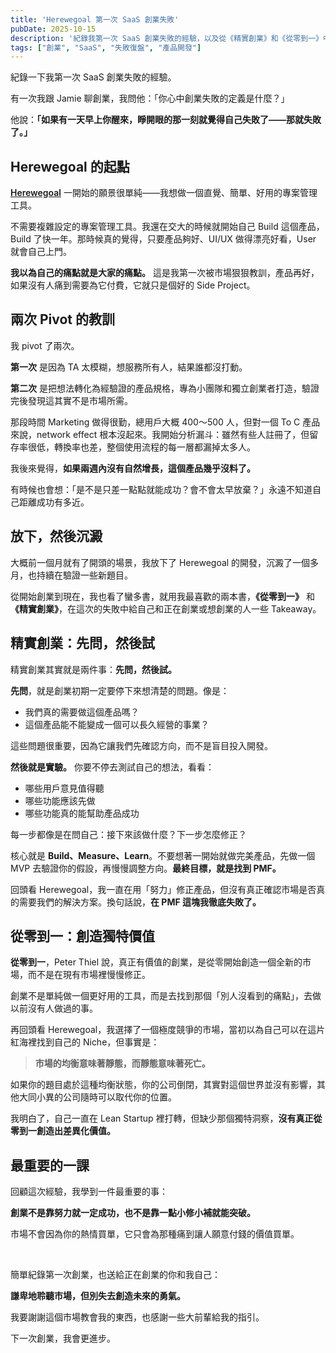 ```yaml
---
title: 'Herewegoal 第一次 SaaS 創業失敗'
pubDate: 2025-10-15
description: '紀錄我第一次 SaaS 創業失敗的經驗，以及從《精實創業》和《從零到一》中學到的寶貴教訓'
tags: ["創業", "SaaS", "失敗復盤", "產品開發"]
---
```


紀錄一下我第一次 SaaS 創業失敗的經驗。

有一次我跟 Jamie 聊創業，我問他：「你心中創業失敗的定義是什麼？」

他說：**「如果有一天早上你醒來，睜開眼的那一刻就覺得自己失敗了——那就失敗了。」**

## Herewegoal 的起點

<span style="color: #58A6FF; font-weight: 600;">[Herewegoal](https://herewegoal.com)</span> 一開始的願景很單純——我想做一個直覺、簡單、好用的專案管理工具。

不需要複雜設定的專案管理工具。我還在交大的時候就開始自己 Build 這個產品，Build 了快一年。那時候真的覺得，只要產品夠好、UI/UX 做得漂亮好看，User 就會自己上門。

**我以為自己的痛點就是大家的痛點。** 這是我第一次被市場狠狠教訓，產品再好，如果沒有人痛到需要為它付費，它就只是個好的 Side Project。

## 兩次 Pivot 的教訓

我 pivot 了兩次。

**第一次** 是因為 TA 太模糊，想服務所有人，結果誰都沒打動。

**第二次** 是把想法轉化為經驗證的產品規格，專為小團隊和獨立創業者打造，驗證完後發現這其實不是市場所需。

那段時間 Marketing 做得很勤，總用戶大概 400～500 人，但對一個 To C 產品來說，network effect 根本沒起來。我開始分析漏斗：雖然有些人註冊了，但留存率很低，轉換率也差，整個使用流程的每一層都漏掉太多人。

我後來覺得，**如果兩週內沒有自然增長，這個產品幾乎沒料了。**

有時候也會想：「是不是只差一點點就能成功？會不會太早放棄？」永遠不知道自己距離成功有多近。

## 放下，然後沉澱

大概前一個月就有了開頭的場景，我放下了 Herewegoal 的開發，沉澱了一個多月，也持續在驗證一些新題目。

從開始創業到現在，我也看了蠻多書，就用我最喜歡的兩本書，**《從零到一》** 和 **《精實創業》**，在這次的失敗中給自己和正在創業或想創業的人一些 Takeaway。

## 精實創業：先問，然後試

精實創業其實就是兩件事：**先問，然後試。**

**先問**，就是創業初期一定要停下來想清楚的問題。像是：
- 我們真的需要做這個產品嗎？
- 這個產品能不能變成一個可以長久經營的事業？

這些問題很重要，因為它讓我們先確認方向，而不是盲目投入開發。

**然後就是實驗。** 你要不停去測試自己的想法，看看：
- 哪些用戶意見值得聽
- 哪些功能應該先做
- 哪些功能真的能幫助產品成功

每一步都像是在問自己：接下來該做什麼？下一步怎麼修正？

核心就是 **Build、Measure、Learn**。不要想著一開始就做完美產品，先做一個 MVP 去驗證你的假設，再慢慢調整方向。**最終目標，就是找到 PMF。**

回頭看 Herewegoal，我一直在用「努力」修正產品，但沒有真正確認市場是否真的需要我們的解決方案。換句話說，**在 PMF 這塊我徹底失敗了。**

## 從零到一：創造獨特價值

**從零到一**，Peter Thiel 說，真正有價值的創業，是從零開始創造一個全新的市場，而不是在現有市場裡慢慢修正。

創業不是單純做一個更好用的工具，而是去找到那個「別人沒看到的痛點」，去做以前沒有人做過的事。

再回頭看 Herewegoal，我選擇了一個極度競爭的市場，當初以為自己可以在這片紅海裡找到自己的 Niche，但事實是：

> **市場的均衡意味著靜態，而靜態意味著死亡。**

如果你的題目處於這種均衡狀態，你的公司倒閉，其實對這個世界並沒有影響，其他大同小異的公司隨時可以取代你的位置。

我明白了，自己一直在 Lean Startup 裡打轉，但缺少那個獨特洞察，**沒有真正從零到一創造出差異化價值。**

## 最重要的一課

回顧這次經驗，我學到一件最重要的事：

**創業不是靠努力就一定成功，也不是靠一點小修小補就能突破。**

市場不會因為你的熱情買單，它只會為那種痛到讓人願意付錢的價值買單。

</br>


簡單紀錄第一次創業，也送給正在創業的你和我自己：

**謙卑地聆聽市場，但別失去創造未來的勇氣。**

我要謝謝這個市場教會我的東西，也感謝一些大前輩給我的指引。

下一次創業，我會更進步。
